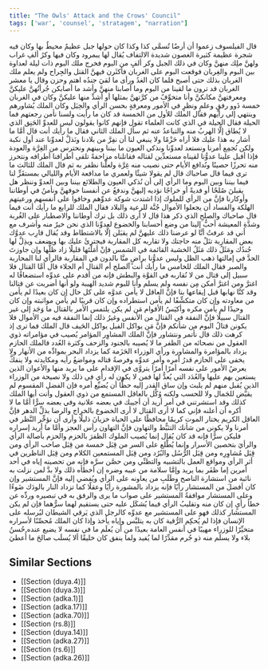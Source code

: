 ```yaml
---
title: "The Owls' Attack and the Crows' Council"
tags: ['war', 'counsel', 'stratagem', "narration"]
---
```


 قال الفيلسوف زعموا أن أرضًا تُسمَّى كذا وكذا كان حولها جبل عظيمٌ محيطٌ بها وكان فيه شجرة عظيمة كثيرة الغصون شديدة الالتفاف يُقال لها يبمرود وكان فيها وكرُ ألفِ غراب ولهنَّ ملِك منهنَّ وكان في ذلك الجبل وكر ألفٍ من البوم فخرج ملك البوم ذات ليلة لعداوة بين البوم والغِربان فوقعت البوم على الغربان فأكثَرن فيهنَّ القتل والجِراح ولم يعلم ملك الغربان بذلك حتى أصبح فلما كان الغدُ ورأى ما لقيَ جندُه اهتم وحزن وقال يا معشر الغربان قد ترون ما لقينا من البوم وما أصابنا منهنَّ وأشد ما أصابكن جُرأتُهنَّ عليكنَّ ومعرفتهنَّ مكانكنَّ وأنا متخوِّفٌ من كرَّتهنَّ بمثلها أو أشدِّ منها عليكنَّ
وكان في الغربان خمسة ذَوو رفقٍ وعلمٍ ونظرٍ في الأمور ومعرفةٍ بحسن الرأي والحِيَل وكان الملك يُشاورهم وينتهي إلى رأيهم فقال الملك للأول من الخمسة قد كان ما رأيت ولسنا نأمن رجعتهم فما الحيلة فقال الحيلة في الذي كانت العلماء تقول فإنهم كانوا يقولون ليس للعدوِّ الحَنِق الذي لا يُطاق إلَّا الهربُ منه والتباعدُ عنه
ثم سأل الملك الثاني فقال ما رأيك أنت قال أمَّا ما أشار به هذا عليك فلا أراه حَزْمًا ولا ينبغي لنا أن نفِرَّ من بلادنا ونَذلَّ لعدوِّنا عند أول نكبة ولكن نُجمِع أمرنا ونستعد لعدوِّنا ونذكي العيون ما بيننا وبينهم ونحترس من الغِرَّة والعودة فإذا أقبل علينا عدوُّنا لقيناه مستعدِّين لقتاله فقاتلناه مزاحفةً تلقى أطرافنا أطرافه ونتحرز منه تحرزًا حصينًا ونُدافع الأيام حتى نصيب منه غِرَّة ولعلَّنا نظفر به
ثم قال الملك للثالث ما ترى فيما قال صاحباك قال لم يقولا شيئًا ولعمري ما مدافعة الأيام والليالي بمستقَرٍّ لنا فيما بيننا وبين البوم وما الرأي إلى أن نُذكي العيون والطلائع بيننا وبين العدوِّ وننظر هل يقبلنَ صُلحًا أو فديةً أو خراجًا نؤديه إليهنَّ وندفعُ عن أنفسنا خوفهنَّ ونأمنُ في أوطاننا وأوكارنا فإنَّ من الرأي للملوك إذا اشتدت شوكة عدوِّهم وخافوا على أنفسهم ورعيتهم الهلكة والفساد أن يجعلوا الأموال جُنَّة للرعية والبلاد
فقال الملك للرابع ما رأيك أنت فيما قال صاحباك والصلحِ الذي ذكر هذا قال لا أرى ذلك بل ترك أوطاننا والاصطبار على الغُربة وشدَّةِ المعيشة أحبُّ إلينا من وضع أحسابنا والخضوع لعدوِّنا الذي نحن خيرٌ منه وأشرف مع أني قد عرفتُ أنَّا لو عرضنا ذلك عليهنَّ لم يقبَلن إلَّا بالاشتطاط وقد يُقال قارِب عدوَّك بعض المقاربة تنَلْ منه حاجتك ولا تقاربه كل المقاربة فيجترئَ عليك بها ويضعف ويذِلَّ لها جُندُك ومَثَلُ ذلك مَثَلُ الخشبة القائمة في الشمس فإنْ أمَلْتَها قليلًا زاد ظلُّها وإن جاوزتَ الحدَّ في إمالتها ذهب الظل وليس عدوُّنا براضٍ منَّا بالدون في المقاربة فالرأي لنا المحاربة والصبر
فقال الملك للخامس ما رأيك أنت آلصلح أم القتال أم الجلاء قال أمَّا القتال فلا سبيل إلى قتال من لا نُقاربه في القوَّة والبطش فإنه من أقدم على عدوِّه استضعافًا له اغترَّ ومن اغترَّ أمكن مِن نفسه ولم يسلم وأنا للبوم شديد الهيبة ولو أنها أضربت عن قتالنا وقد كنَّا نهابها قبل إيقاعها بنا فإنَّ العاقل لا يأمن عدوَّه على كل حال إن كان بعيدًا لم يأمن من معاودته وإن كان متكشِّفًا لم يأمن استطراده وإن كان قريبًا لم يأمن مواثبته وإن كان وحيدًا لم يأمن مكره وأكيَسُ الأقوام مَن لم يكن يلتمس الأمر بالقتال ما وَجَد إلى غير القتال سبيلًا فإنَّ النفقة في القتال من الأنفس وغيرُ ذلك إنما النفقة فيه من الأموال فلا يكونن قتالُ البوم من شأنكم فإنَّ مَن يواكل الفيل يواكل الحَيف
قال الملك فما ترى إذ كرهت ذلك قال نأتمر ونتشاور فإنَّ الملك المشاوِر المؤامر يُصيب في مؤامراته ذوي العقول من نصحائه من الظفر ما لا يُصيبه بالجنود والزحف وكثرة العُدد فالملك الحازم يزداد بالمؤامرة والمشاورة ورأي الوزراء الحَزَمة كما يزداد البحر بموادِّه من الأنهار ولا يخفى على الحازم قدرُ أمرِه وأمرِ عدوِّه وفرصةُ قتاله ومواضعُ رأيه ومكايدته
ولا ينفكَّ يعرضُ الأمور على نفسه أمرًا أمرًا يتروَّى في الإقدام على ما يريد منها والأعوان الذين يستعين بهم عليها والعُدَد التي يُعدُّ لها فمن لا يكون له رأي في ذلك ولا نصيحة من الوزراء الذين يُقبل منهم لم يلبث وإن ساق القدر إليه حظًّا أن يُضيِّع أمره فإن الفضل المقسوم لم يقيَّض للجَمال ولا للحسب ولكنه وُكِّل بالعاقل المستمع من ذوي العقول وأنت أيها الملك كذلك وقد استشرتني في أمر أريد أن أجيبك في بعضه علانية وفي بعضه سرًّا
أمَّا ما لا أكره أن أعلنه فإني كما لا أرى القتال لا أرى الخضوع بالخراج والرضا بذلِّ الدهر فإنَّ العاقل الكريم يختار الموت كريمًا محافظًا على الحياة خزيانَ ذليلًا وأرى أن نؤخِّر النَّظر في أمرنا ولا يكونن من شأنك التثبُّط والتهاون فإنَّ التهاون رأس العجز
وأمَّا ما أريد إسراره فليكن سرًّا فإنه قد كان يُقال إنما يُصيب الملوك الظفرَ بالحزم والحزم بأصالة الرأي والرأيَ بتحصين الأسرار وإنما يُطَّلع على السر من قِبَل خمسة من قِبَل صاحب الرأي ومن قِبَل مُشاوِرِه ومن قِبَل الرُّسُل والبُرُد ومن قِبَل المستمعين الكلام ومن قِبَل الناظرين في أثر الرأي ومواقع العمل بالتشبيه والتظنِّي ومن حصَّن سرَّه فإنه من تحصينه إياه في أحد أمرين إما ظفَر بما يريد وإمَّا سلامة من عيبه وضره إن أخطأه ذلك ولا بدَّ لمن نزلت به نائبة من استشارة الناصح وطَلَبِ من يعاونه على الرأي ويُفضي إليه فإنَّ المستشير وإن كان أفضلَ من المستشار رأيًا فإنه يزداد بالمشورة رأيًا وعقلًا كما تزداد النار بالودَك ضَوءًا وعلى المستشار موافقةُ المستشير على صواب ما يرى والرفق به في تبصيره وردِّه عن خطأ رأيٍ  إن كان منه  وتقليبُ الرأي فيما يُشكَل عليه حتى يستقيم لهما سرُّهما فإن لم يكن المستشار كذلك فهو على المستشير مع عدوِّه كالرجل الذي يَرقي الشيطان ليُرسله على الإنسان فإذا لم يُحكِم الرُّقية كان به يتلبَّس وإياه يأخذ
وإذا كان الملك مُحصِّنًا لأسراره متخيِّرًا للوزراء مهيبًا في أنفس العامة بعيدًا من أن يُعلَم ما في نفسه لا يضيع عنده حُسنُ بلاء ولا يسلَم منه ذو جُرم مقدِّرًا لما يُفيد ولما ينفق كان خليقًا ألا يُسلَب صالحَ ما أُعطيَ

## Similar Sections
- [[Section (duya.4)]]
 - [[Section (duya.3)]]
 - [[Section (adka.1)]]
 - [[Section (adka.17)]]
 - [[Section (adka.70)]]
 - [[Section (rs.8)]]
 - [[Section (duya.14)]]
 - [[Section (adka.27)]]
 - [[Section (rs.6)]]
 - [[Section (adka.26)]]
